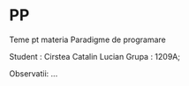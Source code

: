 # PP
Teme pt materia Paradigme de programare

Student : Cirstea Catalin Lucian
Grupa   : 1209A;


Observatii:
...

